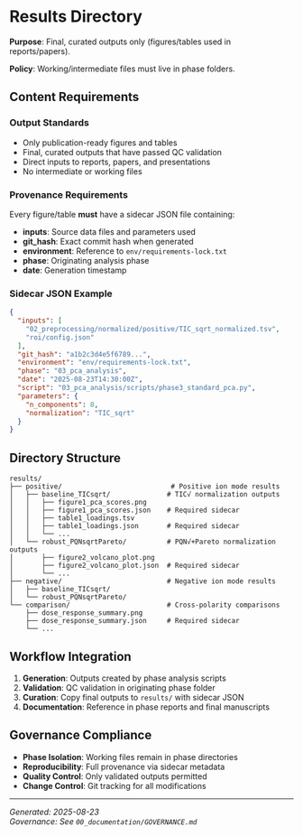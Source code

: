 # Results Directory

**Purpose**: Final, curated outputs only (figures/tables used in reports/papers).

**Policy**: Working/intermediate files must live in phase folders.

## Content Requirements

### Output Standards
- Only publication-ready figures and tables
- Final, curated outputs that have passed QC validation
- Direct inputs to reports, papers, and presentations
- No intermediate or working files

### Provenance Requirements
Every figure/table **must** have a sidecar JSON file containing:
- **inputs**: Source data files and parameters used
- **git_hash**: Exact commit hash when generated  
- **environment**: Reference to `env/requirements-lock.txt`
- **phase**: Originating analysis phase
- **date**: Generation timestamp

### Sidecar JSON Example
```json
{
  "inputs": [
    "02_preprocessing/normalized/positive/TIC_sqrt_normalized.tsv",
    "roi/config.json"
  ],
  "git_hash": "a1b2c3d4e5f6789...",
  "environment": "env/requirements-lock.txt",
  "phase": "03_pca_analysis", 
  "date": "2025-08-23T14:30:00Z",
  "script": "03_pca_analysis/scripts/phase3_standard_pca.py",
  "parameters": {
    "n_components": 8,
    "normalization": "TIC_sqrt"
  }
}
```

## Directory Structure

```
results/
├── positive/                           # Positive ion mode results
│   ├── baseline_TICsqrt/              # TIC√ normalization outputs
│   │   ├── figure1_pca_scores.png
│   │   ├── figure1_pca_scores.json    # Required sidecar
│   │   ├── table1_loadings.tsv
│   │   ├── table1_loadings.json       # Required sidecar
│   │   └── ...
│   └── robust_PQNsqrtPareto/          # PQN√+Pareto normalization outputs  
│       ├── figure2_volcano_plot.png
│       ├── figure2_volcano_plot.json  # Required sidecar
│       └── ...
├── negative/                          # Negative ion mode results
│   ├── baseline_TICsqrt/
│   └── robust_PQNsqrtPareto/
└── comparison/                        # Cross-polarity comparisons
    ├── dose_response_summary.png
    ├── dose_response_summary.json     # Required sidecar
    └── ...
```

## Workflow Integration

1. **Generation**: Outputs created by phase analysis scripts
2. **Validation**: QC validation in originating phase folder
3. **Curation**: Copy final outputs to `results/` with sidecar JSON
4. **Documentation**: Reference in phase reports and final manuscripts

## Governance Compliance

- **Phase Isolation**: Working files remain in phase directories
- **Reproducibility**: Full provenance via sidecar metadata
- **Quality Control**: Only validated outputs permitted
- **Change Control**: Git tracking for all modifications

---
*Generated: 2025-08-23*  
*Governance: See `00_documentation/GOVERNANCE.md`*